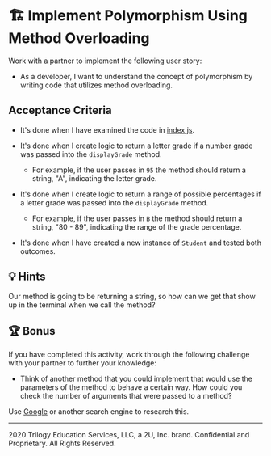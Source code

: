 # 🏗️ Implement Polymorphism Using Method Overloading

Work with a partner to implement the following user story:

* As a developer, I want to understand the concept of polymorphism by writing code that utilizes method overloading.

## Acceptance Criteria

* It's done when I have examined the code in [index.js](./Unsolved/index.js).

* It's done when I create logic to return a letter grade if a number grade was passed into the `displayGrade` method.

    * For example, if the user passes in `95` the method should return a string, "A", indicating the letter grade.
  
* It's done when I create logic to return a range of possible percentages if a letter grade was passed into the `displayGrade` method.

    * For example, if the user passes in `B` the method should return a string, "80 - 89", indicating the range of the grade percentage.
    
* It's done when I have created a new instance of `Student` and tested both outcomes.

## 💡 Hints

Our method is going to be returning a string, so how can we get that show up in the terminal when we call the method?

## 🏆 Bonus

If you have completed this activity, work through the following challenge with your partner to further your knowledge:

* Think of another method that you could implement that would use the parameters of the method to behave a certain way. How could you check the number of arguments that were passed to a method?

Use [Google](https://www.google.com) or another search engine to research this.

---
2020 Trilogy Education Services, LLC, a 2U, Inc. brand. Confidential and Proprietary. All Rights Reserved.